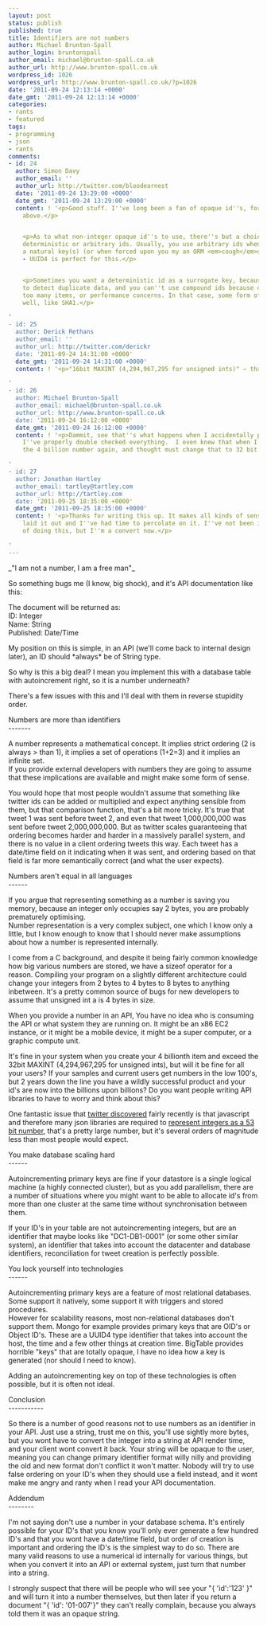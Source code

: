 ```yaml
---
layout: post
status: publish
published: true
title: Identifiers are not numbers
author: Michael Brunton-Spall
author_login: bruntonspall
author_email: michael@brunton-spall.co.uk
author_url: http://www.brunton-spall.co.uk
wordpress_id: 1026
wordpress_url: http://www.brunton-spall.co.uk/?p=1026
date: '2011-09-24 12:13:14 +0000'
date_gmt: '2011-09-24 12:13:14 +0000'
categories:
- rants
- featured
tags:
- programming
- json
- rants
comments:
- id: 24
  author: Simon Davy
  author_email: ''
  author_url: http://twitter.com/bloodearnest
  date: '2011-09-24 13:29:00 +0000'
  date_gmt: '2011-09-24 13:29:00 +0000'
  content: ! '<p>Good stuff. I''ve long been a fan of opaque id''s, for all the reasons
    above.</p>


    <p>As to what non-integer opaque id''s to use, there''s but a choice between a
    deterministic or arbitrary ids. Usually, you use arbitrary ids when there isn''t
    a natural key(s) (or when forced upon you my an ORM <em>cough</em>django*cough)
    - UUID4 is perfect for this.</p>


    <p>Sometimes you want a deterministic id as a surrogate key, because you want
    to detect duplicate data, and you can''t use compound ids because of lack of support,
    too many items, or performance concerns. In that case, some form of hash works
    well, like SHA1.</p>

'
- id: 25
  author: Derick Rethans
  author_email: ''
  author_url: http://twitter.com/derickr
  date: '2011-09-24 14:31:00 +0000'
  date_gmt: '2011-09-24 14:31:00 +0000'
  content: ! '<p>"16bit MAXINT (4,294,967,295 for unsigned ints)" — that''s 32bit.</p>

'
- id: 26
  author: Michael Brunton-Spall
  author_email: michael@brunton-spall.co.uk
  author_url: http://www.brunton-spall.co.uk
  date: '2011-09-24 16:12:00 +0000'
  date_gmt: '2011-09-24 16:12:00 +0000'
  content: ! '<p>Dammit, see that''s what happens when I accidentally publish before
    I''ve properly double checked everything.  I even knew that when I re-calculated
    the 4 billion number again, and thought must change that to 32 bit.</p>

'
- id: 27
  author: Jonathan Hartley
  author_email: tartley@tartley.com
  author_url: http://tartley.com
  date: '2011-09-25 18:35:00 +0000'
  date_gmt: '2011-09-25 18:35:00 +0000'
  content: ! '<p>Thanks for writing this up. It makes all kinds of sense now you''ve
    laid it out and I''ve had time to percolate on it. I''ve not been in the habit
    of doing this, but I''m a convert now.</p>

'
---
```

<p>_"I am not a number, I am a free man"_</p>
<p>So something bugs me (I know, big shock), and it's API documentation like this:</p>
<p>    The document will be returned as:<br />
    ID: Integer<br />
    Name: String<br />
    Published: Date/Time</p>
<p>My position on this is simple, in an API (we'll come back to internal design later), an ID should *always* be of String type.</p>
<!--more-->
<p>So why is this a big deal?  I mean you implement this with a database table with autoincrement right, so it is a number underneath?</p>
<p>There's a few issues with this and I'll deal with them in reverse stupidity order.</p>
<p>Numbers are more than identifiers<br />
-------</p>
<p>A number represents a mathematical concept.  It implies strict ordering (2 is always > than 1), it implies a set of operations (1+2=3) and it implies an infinite set.<br />
If you provide external developers with numbers they are going to assume that these implications are available and might make some form of sense.</p>
<p>You would hope that most people wouldn't assume that something like twitter ids can be added or multiplied and expect anything sensible from them, but that comparison function, that's a bit more tricky. It's true that tweet 1 was sent before tweet 2, and even that tweet 1,000,000,000 was sent before tweet 2,000,000,000.  But as twitter scales guaranteeing that ordering becomes harder and harder in a massively parallel system, and there is no value in a client ordering tweets this way.  Each tweet has a date/time field on it indicating when it was sent, and ordering based on that field is far more semantically correct (and what the user expects).</p>
<p>Numbers aren't equal in all languages<br />
------</p>
<p>If you argue that representing something as a number is saving you memory, because an integer only occupies say 2 bytes, you are probably prematurely optimising.<br />
Number representation is a very complex subject, one which I know only a little, but I know enough to know that I should never make assumptions about how a number is represented internally.</p>
<p>I come from a C background, and despite it being fairly common knowledge how big various numbers are stored, we have a sizeof operator for a reason.  Compiling your program on a slightly different architecture could change your integers from 2 bytes to 4 bytes to 8 bytes to anything inbetween. It's a pretty common source of bugs for new developers to assume that unsigned int a is 4 bytes in size.</p>
<p>When you provide a number in an API, You have no idea who is consuming the API or what system they are running on.  It might be an x86 EC2 instance, or it might be a mobile device, it might be a super computer, or a graphic compute unit.</p>
<p>It's fine in your system when you create your 4 billionth item and exceed the 32bit MAXINT (4,294,967,295 for unsigned ints), but will it be fine for all your users?  If your samples and current users get numbers in the low 100's, but 2 years down the line you have a wildly successful product and your id's are now into the billions upon billions?  Do you want people writing API libraries to have to worry and think about this?</p>
<p>One fantastic issue that <a href="https://dev.twitter.com/docs/twitter-ids-json-and-snowflake">twitter discovered</a> fairly recently is that javascript and therefore many json libraries are required to <a href="http://ecma262-5.com/ELS5_HTML.htm#Section_8.5">represent integers as a 53 bit number</a>, that's a pretty large number, but it's several orders of magnitude less than most people would expect.</p>
<p>You make database scaling hard<br />
------</p>
<p>Autoincrementing primary keys are fine if your datastore is a single logical machine (a highly connected cluster), but as you add parallelism, there are a number of situations where you might want to be able to allocate id's from more than one cluster at the same time without synchronisation between them.</p>
<p>If your ID's in your table are not autoincrementing integers, but are an identifier that maybe looks like "DC1-DB1-0001" (or some other similar system), an identifier that takes into account the datacenter and database identifiers, reconciliation for tweet creation is perfectly possible.</p>
<p>You lock yourself into technologies<br />
------</p>
<p>Autoincrementing primary keys are a feature of most relational databases.  Some support it natively, some support it with triggers and stored procedures.<br />
However for scalability reasons, most non-relational databases don't support them.  Mongo for example provides primary keys that are OID's or Object ID's.  These are a UUID4 type identifier that takes into account the host, the time and a few other things at creation time.  BigTable provides horrible "keys" that are totally opaque, I have no idea how a key is generated (nor should I need to know).</p>
<p>Adding an autoincrementing key on top of these technologies is often possible, but it is often not ideal.</p>
<p>Conclusion<br />
-----------</p>
<p>So there is a number of good reasons not to use numbers as an identifier in your API.  Just use a string, trust me on this, you'll use sightly more bytes, but you wont have to convert the integer into a string at API render time, and your client wont convert it back.  Your string will be opaque to the user, meaning you can change primary identifier format willy nilly and providing the old and new format don't conflict it won't matter.  Nobody will try to use false ordering on your ID's when they should use a field instead, and it wont make me angry and ranty when I read your API documentation.</p>
<p>Addendum<br />
--------</p>
<p>I'm not saying don't use a number in your database schema.  It's entirely possible for your ID's that you know you'll only ever generate a few hundred ID's and that you wont have a date/time field, but order of creation is important and ordering the ID's is the simplest way to do so.  There are many valid reasons to use a numerical id internally for various things, but when you convert it into an API or external system, just turn that number into a string.</p>
<p>I strongly suspect that there will be people who will see your "{ 'id':'123' }" and will turn it into a number themselves, but then later if you return a document "{ 'id': '01-007'}" they can't really complain, because you always told them it was an opaque string.</p>

